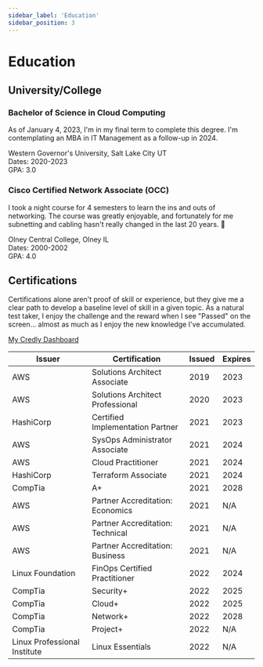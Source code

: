 ```yaml
---
sidebar_label: 'Education'
sidebar_position: 3
---
```


# Education

## University/College

### Bachelor of Science in Cloud Computing

As of January 4, 2023, I'm in my final term to complete this degree. I'm contemplating an MBA in IT Management
as a follow-up in 2024. 

Western Governor's University, Salt Lake City UT  
Dates: 2020-2023  
GPA: 3.0

### Cisco Certified Network Associate (OCC)

I took a night course for 4 semesters to learn the ins and outs of networking. The
course was greatly enjoyable, and fortunately for me subnetting and cabling hasn't 
really changed in the last 20 years. 🙂

Olney Central College, Olney IL  
Dates: 2000-2002    
GPA: 4.0

## Certifications

Certifications alone aren't proof of skill or experience, but they give me a clear path to develop
a baseline level of skill in a given topic. As a natural test taker, I enjoy the challenge and the
reward when I see "Passed" on the screen... almost as much as I enjoy the new knowledge I've
accumulated.

[My Credly Dashboard](https://www.credly.com/users/zachary-mowrey/badges)


| Issuer                       | Certification                    | Issued | Expires |
|------------------------------|----------------------------------|--------|---------|
| AWS                          | Solutions Architect Associate    | 2019   | 2023    |
| AWS                          | Solutions Architect Professional | 2020   | 2023    |
| HashiCorp                    | Certified Implementation Partner | 2021   | 2023    |
| AWS                          | SysOps Administrator Associate   | 2021   | 2024    |
| AWS                          | Cloud Practitioner               | 2021   | 2024    |
| HashiCorp                    | Terraform Associate              | 2021   | 2024    |
| CompTia                      | A+                               | 2021   | 2028    |
| AWS                          | Partner Accreditation: Economics | 2021   | N/A     |
| AWS                          | Partner Accreditation: Technical | 2021   | N/A     |
| AWS                          | Partner Accreditation: Business  | 2021   | N/A     |
| Linux Foundation             | FinOps Certified Practitioner    | 2022   | 2024    |
| CompTia                      | Security+                        | 2022   | 2025    |
| CompTia                      | Cloud+                           | 2022   | 2025    |
| CompTia                      | Network+                         | 2022   | 2028    |
| CompTia                      | Project+                         | 2022   | N/A     |
| Linux Professional Institute | Linux Essentials                 | 2022   | N/A     |

